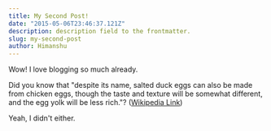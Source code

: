 ```yaml
---
title: My Second Post!
date: "2015-05-06T23:46:37.121Z"
description: description field to the frontmatter.
slug: my-second-post
author: Himanshu
---
```


Wow! I love blogging so much already.

Did you know that "despite its name, salted duck eggs can also be made from
chicken eggs, though the taste and texture will be somewhat different, and the
egg yolk will be less rich."?
([Wikipedia Link](https://en.wikipedia.org/wiki/Salted_duck_egg))

Yeah, I didn't either.
